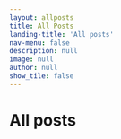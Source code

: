 ```yaml
---
layout: allposts
title: All Posts
landing-title: 'All posts'
nav-menu: false
description: null
image: null
author: null
show_tile: false
---
```


<h1>All posts</h1>
